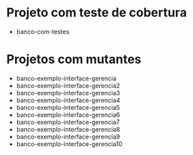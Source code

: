 # Projeto com teste de cobertura
- banco-com-testes

# Projetos com mutantes
- banco-exemplo-interface-gerencia
- banco-exemplo-interface-gerencia2
- banco-exemplo-interface-gerencia3
- banco-exemplo-interface-gerencia4
- banco-exemplo-interface-gerencia5
- banco-exemplo-interface-gerencia6
- banco-exemplo-interface-gerencia7
- banco-exemplo-interface-gerencia8
- banco-exemplo-interface-gerencia9
- banco-exemplo-interface-gerencia10